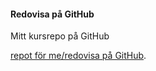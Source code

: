 #### Redovisa på GitHub

Mitt kursrepo på GitHub

[repot för me/redovisa på GitHub](https://github.com/gustavfors/ramverk1).
